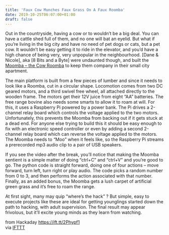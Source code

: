 ```yaml
---
title: 'Faux Cow Munches Faux Grass On A Faux Roomba'
date: 2019-10-25T06:07:00+01:00
draft: false
---
```


Out in the countryside, having a cow or to wouldn’t be a big deal. You can have a cattle shed full of them, and no one will bat an eyelid. But what if you’re living in the big city and have no need of pet dogs or cats, but a pet cow. It wouldn’t be easy getting it to ride in the elevator, and you’d have a high chance of being very, very unpopular in the neighbourhood. \[Dane & Nicole\], aka \[8 Bits and a Byte\] were undaunted though, and built the [Moomba – the Cow Roomba](https://www.hackster.io/8bitsandabyte/mooomba-the-cow-roomba-be3a52) to keep them company in their small city apartment.

The main platform is built from a few pieces of lumber and since it needs to look like a Roomba, cut in a circular shape. Locomotion comes from two DC geared motors, and a third swivel free wheel, all attached directly to the wooden frame. The motors get their 12V juice from eight “AA” batteries. The free range bovine also needs some smarts to allow it to roam at will. For this, it uses a Raspberry Pi powered by a power bank. The Pi drives a 2-channel relay board which controls the voltage applied to the two motors. Unfortunately, this prevents the Moomba from backing out if it gets stuck at a dead end. For anyone else trying to build this it should be easy enough to fix with an electronic speed controller or even by adding a second 2-channel relay board which can reverse the voltage applied to the motors. The Moomba needs to “Moo” when it feels like, so the Raspberry Pi streams a prerecorded mp3 audio clip to a pair of USB speakers.

If you see the video after the break, you’ll notice that making the Moomba sentient is a simple matter of doing “ctrl+C” and “ctrl+V” and you’re good to go. The python code is straight forward, doing one of four actions – move forward, turn left, turn right or play audio. The code picks a random number from 0 to 3, and then performs the action associated with that number. Finally, as an added bonus, the Moomba gets a lush carpet of artificial green grass and it’s free to roam the range.

At first sight, many may quip “where’s the hack” ? But simple, easy to execute projects like these are ideal for getting younglings started down the path to hacking, with adult supervision. The final result may appear frivolous, but it’ll excite young minds as they learn from watching.

  
  
from Hackaday https://ift.tt/2Phypf1  
via [IFTTT](https://ifttt.com/?ref=da&site=blogger)